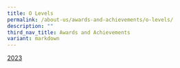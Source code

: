 ```yaml
---
title: O Levels
permalink: /about-us/awards-and-achievements/o-levels/
description: ""
third_nav_title: Awards and Achievements
variant: markdown
---
```

[2023](/awards-and-achievements/o-levels/2023/)
